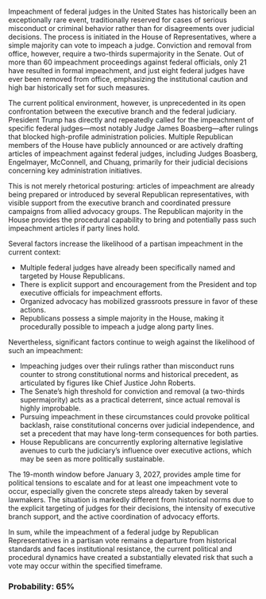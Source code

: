 Impeachment of federal judges in the United States has historically been an exceptionally rare event, traditionally reserved for cases of serious misconduct or criminal behavior rather than for disagreements over judicial decisions. The process is initiated in the House of Representatives, where a simple majority can vote to impeach a judge. Conviction and removal from office, however, require a two-thirds supermajority in the Senate. Out of more than 60 impeachment proceedings against federal officials, only 21 have resulted in formal impeachment, and just eight federal judges have ever been removed from office, emphasizing the institutional caution and high bar historically set for such measures.

The current political environment, however, is unprecedented in its open confrontation between the executive branch and the federal judiciary. President Trump has directly and repeatedly called for the impeachment of specific federal judges—most notably Judge James Boasberg—after rulings that blocked high-profile administration policies. Multiple Republican members of the House have publicly announced or are actively drafting articles of impeachment against federal judges, including Judges Boasberg, Engelmayer, McConnell, and Chuang, primarily for their judicial decisions concerning key administration initiatives.

This is not merely rhetorical posturing: articles of impeachment are already being prepared or introduced by several Republican representatives, with visible support from the executive branch and coordinated pressure campaigns from allied advocacy groups. The Republican majority in the House provides the procedural capability to bring and potentially pass such impeachment articles if party lines hold.

Several factors increase the likelihood of a partisan impeachment in the current context:

- Multiple federal judges have already been specifically named and targeted by House Republicans.
- There is explicit support and encouragement from the President and top executive officials for impeachment efforts.
- Organized advocacy has mobilized grassroots pressure in favor of these actions.
- Republicans possess a simple majority in the House, making it procedurally possible to impeach a judge along party lines.

Nevertheless, significant factors continue to weigh against the likelihood of such an impeachment:

- Impeaching judges over their rulings rather than misconduct runs counter to strong constitutional norms and historical precedent, as articulated by figures like Chief Justice John Roberts.
- The Senate’s high threshold for conviction and removal (a two-thirds supermajority) acts as a practical deterrent, since actual removal is highly improbable.
- Pursuing impeachment in these circumstances could provoke political backlash, raise constitutional concerns over judicial independence, and set a precedent that may have long-term consequences for both parties.
- House Republicans are concurrently exploring alternative legislative avenues to curb the judiciary’s influence over executive actions, which may be seen as more politically sustainable.

The 19-month window before January 3, 2027, provides ample time for political tensions to escalate and for at least one impeachment vote to occur, especially given the concrete steps already taken by several lawmakers. The situation is markedly different from historical norms due to the explicit targeting of judges for their decisions, the intensity of executive branch support, and the active coordination of advocacy efforts.

In sum, while the impeachment of a federal judge by Republican Representatives in a partisan vote remains a departure from historical standards and faces institutional resistance, the current political and procedural dynamics have created a substantially elevated risk that such a vote may occur within the specified timeframe.

### Probability: 65%